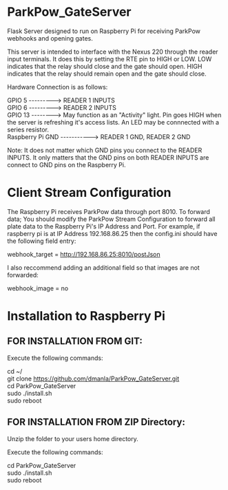 # ParkPow_GateServer
Flask Server designed to run on Raspberry Pi for receiving ParkPow webhooks and opening gates.

This server is intended to interface with the Nexus 220 through the reader input terminals. It does this by setting the RTE pin to HIGH or LOW. LOW indicates that the 
relay should close and the gate should open. HIGH indicates that the relay should remain open and the gate should close.

Hardware Connection is as follows:
 
GPIO 5 ---------> READER 1 INPUTS <br />
GPIO 6 ---------> READER 2 INPUTS <br />
GPIO 13 --------> May function as an "Activity" light. Pin goes HIGH when the server is refreshing it's access lists. An LED may be connnected with a series resistor. <br />
Raspberry Pi GND -----------> READER 1 GND, READER 2 GND   

Note: It does not matter which GND pins you connect to the READER INPUTS. It only matters that the GND pins on both READER INPUTS are connect to GND pins on the Raspberry Pi.

# Client Stream Configuration 

The Raspberry Pi receives ParkPow data through port 8010. To forward data; You should modify the ParkPow Stream Configuration to forward all plate data to the Raspberry Pi's
IP Address and Port. For example, if raspberry pi is at IP Address 192.168.86.25 then the config.ini should have the following field entry:

webhook_target = http://192.168.86.25:8010/postJson

I also reccommend adding an additional field so that images are not forwarded:

webhook_image = no

# Installation to Raspberry Pi

## FOR INSTALLATION FROM GIT:

Execute the following commands:

cd ~/ <br />
git clone https://github.com/dmanla/ParkPow_GateServer.git <br />
cd ParkPow_GateServer <br />
sudo ./install.sh <br />
sudo reboot <br />

## FOR INSTALLATION FROM ZIP Directory:

Unzip the folder to your users home directory.

Execute the following commands:

cd ParkPow_GateServer <br />
sudo ./install.sh <br />
sudo reboot <br />





